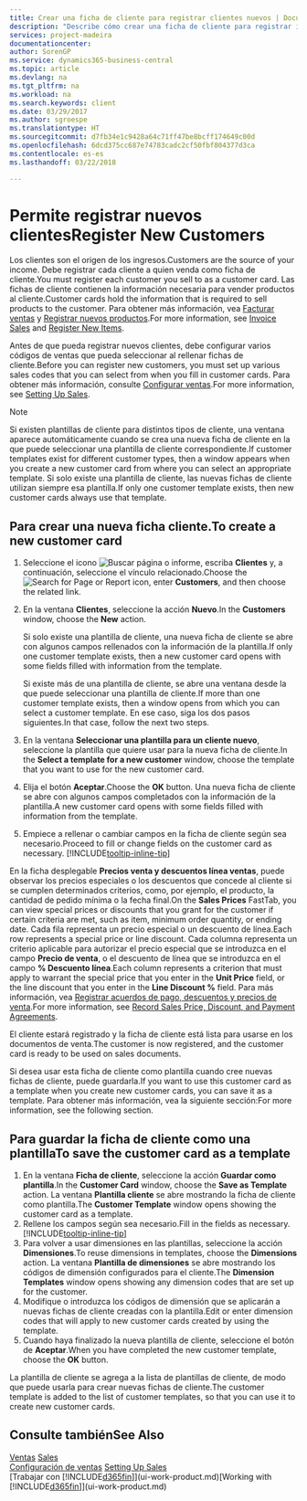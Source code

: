 ```yaml
---
title: Crear una ficha de cliente para registrar clientes nuevos | Documentos de Microsoft
description: "Describe cómo crear una ficha de cliente para registrar información acerca de cada cliente nuevo o existente a los que venda productos."
services: project-madeira
documentationcenter: 
author: SorenGP
ms.service: dynamics365-business-central
ms.topic: article
ms.devlang: na
ms.tgt_pltfrm: na
ms.workload: na
ms.search.keywords: client
ms.date: 03/29/2017
ms.author: sgroespe
ms.translationtype: HT
ms.sourcegitcommit: d7fb34e1c9428a64c71ff47be8bcff174649c00d
ms.openlocfilehash: 6dcd375cc687e74783cadc2cf50fbf804377d3ca
ms.contentlocale: es-es
ms.lasthandoff: 03/22/2018

---
```

# <a name="register-new-customers"></a><span data-ttu-id="dd00a-103">Permite registrar nuevos clientes</span><span class="sxs-lookup"><span data-stu-id="dd00a-103">Register New Customers</span></span>
<span data-ttu-id="dd00a-104">Los clientes son el origen de los ingresos.</span><span class="sxs-lookup"><span data-stu-id="dd00a-104">Customers are the source of your income.</span></span> <span data-ttu-id="dd00a-105">Debe registrar cada cliente a quien venda como ficha de cliente.</span><span class="sxs-lookup"><span data-stu-id="dd00a-105">You must register each customer you sell to as a customer card.</span></span> <span data-ttu-id="dd00a-106">Las fichas de cliente contienen la información necesaria para vender productos al cliente.</span><span class="sxs-lookup"><span data-stu-id="dd00a-106">Customer cards hold the information that is required to sell products to the customer.</span></span> <span data-ttu-id="dd00a-107">Para obtener más información, vea [Facturar ventas](sales-how-invoice-sales.md) y [Registrar nuevos productos](inventory-how-register-new-items.md).</span><span class="sxs-lookup"><span data-stu-id="dd00a-107">For more information, see [Invoice Sales](sales-how-invoice-sales.md) and [Register New Items](inventory-how-register-new-items.md).</span></span>  

<span data-ttu-id="dd00a-108">Antes de que pueda registrar nuevos clientes, debe configurar varios códigos de ventas que pueda seleccionar al rellenar fichas de cliente.</span><span class="sxs-lookup"><span data-stu-id="dd00a-108">Before you can register new customers, you must set up various sales codes that you can select from when you fill in customer cards.</span></span> <span data-ttu-id="dd00a-109">Para obtener más información, consulte [Configurar ventas](sales-setup-sales.md).</span><span class="sxs-lookup"><span data-stu-id="dd00a-109">For more information, see [Setting Up Sales](sales-setup-sales.md).</span></span>

> [!NOTE]  
>   <span data-ttu-id="dd00a-110">Si existen plantillas de cliente para distintos tipos de cliente, una ventana aparece automáticamente cuando se crea una nueva ficha de cliente en la que puede seleccionar una plantilla de cliente correspondiente.</span><span class="sxs-lookup"><span data-stu-id="dd00a-110">If customer templates exist for different customer types, then a window appears when you create a new customer card from where you can select an appropriate template.</span></span> <span data-ttu-id="dd00a-111">Si solo existe una plantilla de cliente, las nuevas fichas de cliente utilizan siempre esa plantilla.</span><span class="sxs-lookup"><span data-stu-id="dd00a-111">If only one customer template exists, then new customer cards always use that template.</span></span>

## <a name="to-create-a-new-customer-card"></a><span data-ttu-id="dd00a-112">Para crear una nueva ficha cliente.</span><span class="sxs-lookup"><span data-stu-id="dd00a-112">To create a new customer card</span></span>
1. <span data-ttu-id="dd00a-113">Seleccione el icono ![Buscar página o informe](media/ui-search/search_small.png "icono Buscar página o informe"), escriba **Clientes** y, a continuación, seleccione el vínculo relacionado.</span><span class="sxs-lookup"><span data-stu-id="dd00a-113">Choose the ![Search for Page or Report](media/ui-search/search_small.png "Search for Page or Report icon") icon, enter **Customers**, and then choose the related link.</span></span>  
2. <span data-ttu-id="dd00a-114">En la ventana **Clientes**, seleccione la acción **Nuevo**.</span><span class="sxs-lookup"><span data-stu-id="dd00a-114">In the **Customers** window, choose the **New** action.</span></span>

    <span data-ttu-id="dd00a-115">Si solo existe una plantilla de cliente, una nueva ficha de cliente se abre con algunos campos rellenados con la información de la plantilla.</span><span class="sxs-lookup"><span data-stu-id="dd00a-115">If only one customer template exists, then a new customer card opens with some fields filled with information from the template.</span></span>

    <span data-ttu-id="dd00a-116">Si existe más de una plantilla de cliente, se abre una ventana desde la que puede seleccionar una plantilla de cliente.</span><span class="sxs-lookup"><span data-stu-id="dd00a-116">If more than one customer template exists, then a window opens from which you can select a customer template.</span></span> <span data-ttu-id="dd00a-117">En ese caso, siga los dos pasos siguientes.</span><span class="sxs-lookup"><span data-stu-id="dd00a-117">In that case, follow the next two steps.</span></span>
3. <span data-ttu-id="dd00a-118">En la ventana **Seleccionar una plantilla para un cliente nuevo**, seleccione la plantilla que quiere usar para la nueva ficha de cliente.</span><span class="sxs-lookup"><span data-stu-id="dd00a-118">In the **Select a template for a new customer** window, choose the template that you want to use for the new customer card.</span></span>
4. <span data-ttu-id="dd00a-119">Elija el botón **Aceptar**.</span><span class="sxs-lookup"><span data-stu-id="dd00a-119">Choose the **OK** button.</span></span> <span data-ttu-id="dd00a-120">Una nueva ficha de cliente se abre con algunos campos completados con la información de la plantilla.</span><span class="sxs-lookup"><span data-stu-id="dd00a-120">A new customer card opens with some fields filled with information from the template.</span></span>  
5. <span data-ttu-id="dd00a-121">Empiece a rellenar o cambiar campos en la ficha de cliente según sea necesario.</span><span class="sxs-lookup"><span data-stu-id="dd00a-121">Proceed to fill or change fields on the customer card as necessary.</span></span> [!INCLUDE[tooltip-inline-tip](includes/tooltip-inline-tip_md.md)]

<span data-ttu-id="dd00a-122">En la ficha desplegable **Precios venta y descuentos línea ventas**, puede observar los precios especiales o los descuentos que concede al cliente si se cumplen determinados criterios, como, por ejemplo, el producto, la cantidad de pedido mínima o la fecha final.</span><span class="sxs-lookup"><span data-stu-id="dd00a-122">On the **Sales Prices** FastTab, you can view special prices or discounts that you grant for the customer if certain criteria are met, such as item, minimum order quantity, or ending date.</span></span> <span data-ttu-id="dd00a-123">Cada fila representa un precio especial o un descuento de línea.</span><span class="sxs-lookup"><span data-stu-id="dd00a-123">Each row represents a special price or line discount.</span></span> <span data-ttu-id="dd00a-124">Cada columna representa un criterio aplicable para autorizar el precio especial que se introduzca en el campo **Precio de venta**, o el descuento de línea que se introduzca en el campo **% Descuento línea**.</span><span class="sxs-lookup"><span data-stu-id="dd00a-124">Each column represents a criterion that must apply to warrant the special price that you enter in the **Unit Price** field, or the line discount that you enter in the **Line Discount %** field.</span></span> <span data-ttu-id="dd00a-125">Para más información, vea [Registrar acuerdos de pago, descuentos y precios de venta](sales-how-record-sales-price-discount-payment-agreements.md).</span><span class="sxs-lookup"><span data-stu-id="dd00a-125">For more information, see [Record Sales Price, Discount, and Payment Agreements](sales-how-record-sales-price-discount-payment-agreements.md).</span></span>

<span data-ttu-id="dd00a-126">El cliente estará registrado y la ficha de cliente está lista para usarse en los documentos de venta.</span><span class="sxs-lookup"><span data-stu-id="dd00a-126">The customer is now registered, and the customer card is ready to be used on sales documents.</span></span>

<span data-ttu-id="dd00a-127">Si desea usar esta ficha de cliente como plantilla cuando cree nuevas fichas de cliente, puede guardarla.</span><span class="sxs-lookup"><span data-stu-id="dd00a-127">If you want to use this customer card as a template when you create new customer cards, you can save it as a template.</span></span> <span data-ttu-id="dd00a-128">Para obtener más información, vea la siguiente sección:</span><span class="sxs-lookup"><span data-stu-id="dd00a-128">For more information, see the following section.</span></span>

## <a name="to-save-the-customer-card-as-a-template"></a><span data-ttu-id="dd00a-129">Para guardar la ficha de cliente como una plantilla</span><span class="sxs-lookup"><span data-stu-id="dd00a-129">To save the customer card as a template</span></span>
1. <span data-ttu-id="dd00a-130">En la ventana **Ficha de cliente**, seleccione la acción **Guardar como plantilla**.</span><span class="sxs-lookup"><span data-stu-id="dd00a-130">In the **Customer Card** window, choose the **Save as Template** action.</span></span> <span data-ttu-id="dd00a-131">La ventana **Plantilla cliente** se abre mostrando la ficha de cliente como plantilla.</span><span class="sxs-lookup"><span data-stu-id="dd00a-131">The **Customer Template** window opens showing the customer card as a template.</span></span>
2. <span data-ttu-id="dd00a-132">Rellene los campos según sea necesario.</span><span class="sxs-lookup"><span data-stu-id="dd00a-132">Fill in the fields as necessary.</span></span> [!INCLUDE[tooltip-inline-tip](includes/tooltip-inline-tip_md.md)]
3. <span data-ttu-id="dd00a-133">Para volver a usar dimensiones en las plantillas, seleccione la acción **Dimensiones**.</span><span class="sxs-lookup"><span data-stu-id="dd00a-133">To reuse dimensions in templates, choose the **Dimensions** action.</span></span> <span data-ttu-id="dd00a-134">La ventana **Plantilla de dimensiones** se abre mostrando los códigos de dimensión configurados para el cliente.</span><span class="sxs-lookup"><span data-stu-id="dd00a-134">The **Dimension Templates** window opens showing any dimension codes that are set up for the customer.</span></span>
4. <span data-ttu-id="dd00a-135">Modifique o introduzca los códigos de dimensión que se aplicarán a nuevas fichas de cliente creadas con la plantilla.</span><span class="sxs-lookup"><span data-stu-id="dd00a-135">Edit or enter dimension codes that will apply to new customer cards created by using the template.</span></span>  
5. <span data-ttu-id="dd00a-136">Cuando haya finalizado la nueva plantilla de cliente, seleccione el botón de **Aceptar**.</span><span class="sxs-lookup"><span data-stu-id="dd00a-136">When you have completed the new customer template, choose the **OK** button.</span></span>

<span data-ttu-id="dd00a-137">La plantilla de cliente se agrega a la lista de plantillas de cliente, de modo que puede usarla para crear nuevas fichas de cliente.</span><span class="sxs-lookup"><span data-stu-id="dd00a-137">The customer template is added to the list of customer templates, so that you can use it to create new customer cards.</span></span>

## <a name="see-also"></a><span data-ttu-id="dd00a-138">Consulte también</span><span class="sxs-lookup"><span data-stu-id="dd00a-138">See Also</span></span>
<span data-ttu-id="dd00a-139">[Ventas](sales-manage-sales.md)  </span><span class="sxs-lookup"><span data-stu-id="dd00a-139">[Sales](sales-manage-sales.md)  </span></span>  
<span data-ttu-id="dd00a-140">[Configuración de ventas](sales-setup-sales.md)  </span><span class="sxs-lookup"><span data-stu-id="dd00a-140">[Setting Up Sales](sales-setup-sales.md)  </span></span>  
<span data-ttu-id="dd00a-141">[Trabajar con [!INCLUDE[d365fin](includes/d365fin_md.md)]](ui-work-product.md)</span><span class="sxs-lookup"><span data-stu-id="dd00a-141">[Working with [!INCLUDE[d365fin](includes/d365fin_md.md)]](ui-work-product.md)</span></span>

